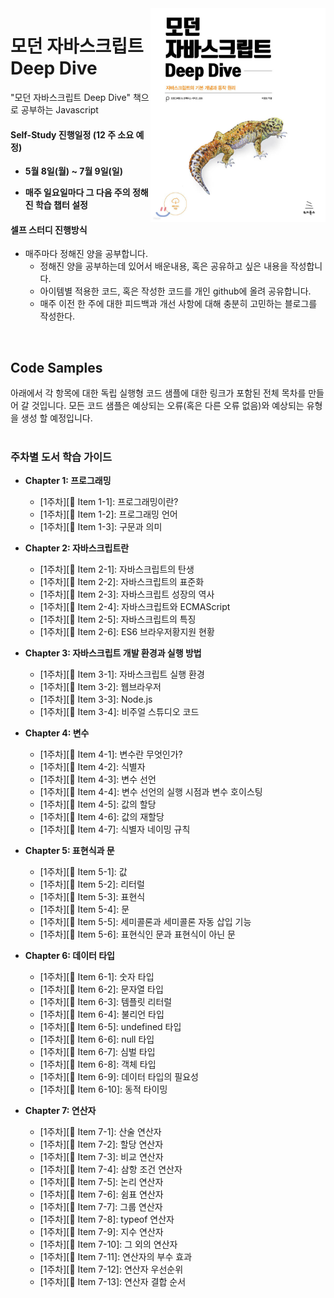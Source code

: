 <img src="./assets/XL.jpeg" alt="모던 자바스크립트 Deep Dive - 예스24" width="280" title="Cover Image" align="right">

# 모던 자바스크립트 Deep Dive

"모던 자바스크립트 Deep Dive" 책으로 공부하는 Javascript

#### Self-Study 진행일정 (12 주 소요 예정)

- **5월 8일(월) ~ 7월 9일(일)**

- **매주 일요일마다 그 다음 주의 정해진 학습 챕터 설정**

#### 셀프 스터디 진행방식

- 매주마다 정해진 양을 공부합니다.
    - 정해진 양을 공부하는데 있어서 배운내용, 혹은 공유하고 싶은 내용을 작성합니다.
    - 아이템별 적용한 코드, 혹은 작성한 코드를 개인 github에 올려 공유합니다.
    - 매주 이전 한 주에 대한 피드백과 개선 사항에 대해 충분히 고민하는 블로그를 작성한다.
<br/>



## Code Samples

아래에서 각 항목에 대한 독립 실행형 코드 샘플에 대한 링크가 포함된 전체 목차를 만들어 갈 것입니다. 모든 코드 샘플은 예상되는 오류(혹은 다른 오류 없음)와 예상되는 유형을 생성 할 예정입니다.
<br/>
<br/>





### 주차별 도서 **학습** 가이드

- **Chapter 1: 프로그래밍**
  - [1주차][:memo: Item 1-1]: 프로그래밍이란?
  - [1주차][:memo: Item 1-2]: 프로그래밍 언어
  - [1주차][:memo: Item 1-3]: 구문과 의미

- **Chapter 2: 자바스크립트란**
  - [1주차][:memo: Item 2-1]: 자바스크립트의 탄생
  - [1주차][:memo: Item 2-2]: 자바스크립트의 표준화
  - [1주차][:memo: Item 2-3]: 자바스크립트 성장의 역사
  - [1주차][:memo: Item 2-4]: 자바스크립트와 ECMAScript
  - [1주차][:memo: Item 2-5]: 자바스크립트의 특징
  - [1주차][:memo: Item 2-6]: ES6 브라우저황지원 현황

- **Chapter 3: 자바스크립트 개발 환경과 실행 방법**
  - [1주차][:memo: Item 3-1]: 자바스크립트 실행 환경
  - [1주차][:memo: Item 3-2]: 웹브라우저
  - [1주차][:memo: Item 3-3]: Node.js
  - [1주차][:memo: Item 3-4]: 비주얼 스튜디오 코드

- **Chapter 4: 변수**
  - [1주차][:memo: Item 4-1]: 변수란 무엇인가?
  - [1주차][:memo: Item 4-2]: 식별자
  - [1주차][:memo: Item 4-3]: 변수 선언
  - [1주차][:memo: Item 4-4]: 변수 선언의 실행 시점과 변수 호이스팅
  - [1주차][:memo: Item 4-5]: 값의 할당
  - [1주차][:memo: Item 4-6]: 값의 재할당
  - [1주차][:memo: Item 4-7]: 식별자 네이밍 규칙

- **Chapter 5: 표현식과 문**
  - [1주차][:memo: Item 5-1]: 값
  - [1주차][:memo: Item 5-2]: 리터럴
  - [1주차][:memo: Item 5-3]: 표현식
  - [1주차][:memo: Item 5-4]: 문
  - [1주차][:memo: Item 5-5]: 세미콜론과 세미콜론 자동 삽입 기능
  - [1주차][:memo: Item 5-6]: 표현식인 문과 표현식이 아닌 문

- **Chapter 6: 데이터 타입**
  - [1주차][:memo: Item 6-1]: 숫자 타입
  - [1주차][:memo: Item 6-2]: 문자열 타입
  - [1주차][:memo: Item 6-3]: 템플릿 리터럴
  - [1주차][:memo: Item 6-4]: 불리언 타입
  - [1주차][:memo: Item 6-5]: undefined 타입
  - [1주차][:memo: Item 6-6]: null 타입
  - [1주차][:memo: Item 6-7]: 심벌 타입
  - [1주차][:memo: Item 6-8]: 객체 타입
  - [1주차][:memo: Item 6-9]: 데이터 타입의 필요성
  - [1주차][:memo: Item 6-10]: 동적 타이밍

- **Chapter 7: 연산자**
  - [1주차][:memo: Item 7-1]: 산술 연산자
  - [1주차][:memo: Item 7-2]: 할당 연산자
  - [1주차][:memo: Item 7-3]: 비교 연산자
  - [1주차][:memo: Item 7-4]: 삼항 조건 연산자
  - [1주차][:memo: Item 7-5]: 논리 연산자
  - [1주차][:memo: Item 7-6]: 쉼표 연산자
  - [1주차][:memo: Item 7-7]: 그룹 연산자
  - [1주차][:memo: Item 7-8]: typeof 연산자
  - [1주차][:memo: Item 7-9]: 지수 연산자
  - [1주차][:memo: Item 7-10]: 그 외의 연산자
  - [1주차][:memo: Item 7-11]: 연산자의 부수 효과
  - [1주차][:memo: Item 7-12]: 연산자 우선순위
  - [1주차][:memo: Item 7-13]: 연산자 결합 순서




